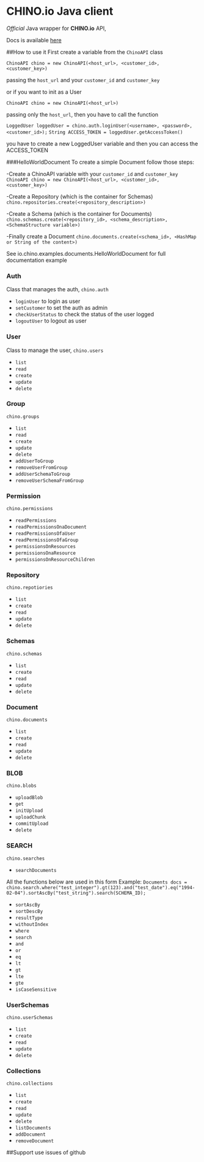#  CHINO.io Java client #
*Official* Java wrapper for **CHINO.io** API,

Docs is available [here](http://docs.chino.io)

##How to use it
First create a variable from the `ChinoAPI` class

`ChinoAPI chino = new ChinoAPI(<host_url>, <customer_id>, <customer_key>)`

passing the `host_url` and your `customer_id` and `customer_key`

or if you want to init as a User

`ChinoAPI chino = new ChinoAPI(<host_url>)`

passing only the `host_url`, then you have to call the function

`LoggedUser loggedUser = chino.auth.loginUser(<username>, <password>, <customer_id>);`
`String ACCESS_TOKEN = loggedUser.getAccessToken()`

you have to create a new LoggedUser variable and then you can access the ACCESS_TOKEN

###HelloWorldDocument
To create a simple Document follow those steps:

-Create a ChinoAPI variable with your  `customer_id` and `customer_key`
`ChinoAPI chino = new ChinoAPI(<host_url>, <customer_id>, <customer_key>)`

-Create a Repository (which is the container for Schemas)   
 `chino.repositories.create(<repository_description>)`

-Create a Schema (which is the container for Documents)
 `chino.schemas.create(<repository_id>, <schema_description>, <SchemaStructure variable>)`

-Finally create a Document
 `chino.documents.create(<schema_id>, <HashMap or String of the content>)`

See io.chino.examples.documents.HelloWorldDocument for full documentation example
    
### Auth
Class that manages the auth, `chino.auth`

- `loginUser` to login as user
- `setCustomer` to set the auth as admin
- `checkUserStatus` to check the status of the user logged
- `logoutUser` to logout as user

### User
Class to manage the user, `chino.users`

- `list`
- `read`
- `create`
- `update`
- `delete`

### Group
`chino.groups`

- `list`
- `read`
- `create`
- `update`
- `delete`
- `addUserToGroup`
- `removeUserFromGroup`
- `addUserSchemaToGroup`
- `removeUserSchemaFromGroup`

### Permission
`chino.permissions`

- `readPermissions`
- `readPermissionsOnaDocument`
- `readPermissionsOfaUser`
- `readPermissionsOfaGroup`
- `permissionsOnResources`
- `permissionsOnaResource`
- `permissionsOnResourceChildren`

### Repository
`chino.repotiories`

- `list`
- `create`
- `read`
- `update`
- `delete`

### Schemas
`chino.schemas`

- `list`
- `create`
- `read`
- `update`
- `delete`

### Document
`chino.documents`

- `list`
- `create`
- `read`
- `update`
- `delete`


### BLOB
`chino.blobs`

- `uploadBlob`
- `get`
- `initUpload`
- `uploadChunk`
- `commitUpload`
- `delete`

### SEARCH
`chino.searches`

- `searchDocuments`

All the functions below are used in this form
Example:
`Documents docs = chino.search.where("test_integer").gt(123).and("test_date").eq("1994-02-04").sortAscBy("test_string").search(SCHEMA_ID);`

- `sortAscBy`
- `sortDescBy`
- `resultType`
- `withoutIndex`
- `where`
- `search`
- `and`
- `or`
- `eq`
- `lt`
- `gt`
- `lte`
- `gte`
- `isCaseSensitive`

### UserSchemas
`chino.userSchemas`

- `list`
- `create`
- `read`
- `update`
- `delete`

### Collections
`chino.collections`

- `list`
- `create`
- `read`
- `update`
- `delete`
- `listDocuments`
- `addDocument`
- `removeDocument`

##Support
use issues of github 
